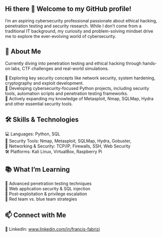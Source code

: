 ## Hi there 👋 Welcome to my GitHub profile!

I’m an aspiring cybersecurity professional passionate about ethical hacking, penetration testing and security research. While I don’t come from a traditional IT background, my curiosity and problem-solving mindset drive me to explore the ever-evolving world of cybersecurity.

## 🚀 About Me

Currently diving into penetration testing and ethical hacking through hands-on labs, CTF challenges and real-world simulations.

🔹 Exploring key security concepts like network security, system hardening, cryptography and exploit development.  
🔹 Developing cybersecurity-focused Python projects, including security tools, automation scripts and penetration testing frameworks.  
🔹 Actively expanding my knowledge of Metasploit, Nmap, SQLMap, Hydra and other essential security tools.  

## 🛠 Skills & Technologies
💻 Languages: Python, SQL  
🔐 Security Tools: Nmap, Metasploit, SQLMap, Hydra, Gobuster,    
📡 Networking & Security: TCP/IP, Firewalls, SSH, Web Security  
🛠 Platforms: Kali Linux, VirtualBox, Raspberry Pi  

## 📚 What I’m Learning
🌟 Advanced penetration testing techniques  
🌟 Web application security & SQL injection  
🌟 Post-exploitation & privilege escalation  
🌟 Red team vs. blue team strategies  

## 📫 Connect with Me
🔗 LinkedIn: www.linkedin.com/in/francis-fabrizi
